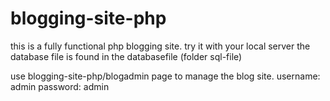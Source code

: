 # blogging-site-php
this is a fully functional php blogging site.
try it with  your local server
the database file is found in the databasefile (folder sql-file)

use blogging-site-php/blogadmin page to manage the blog site.
username: admin
password: admin

